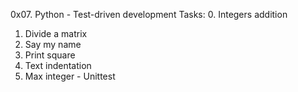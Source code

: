0x07. Python - Test-driven development
Tasks:
0. Integers addition
1. Divide a matrix
2. Say my name
3. Print square
4. Text indentation
5. Max integer - Unittest
